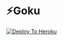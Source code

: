 # ⚡Goku

[![Deploy To Heroku](https://telegra.ph/file/eb7873c23cb1dee4fab5f.jpg)](https://dashboard.heroku.com/new?template=https://github.com/ramadhani892/GOKU)
